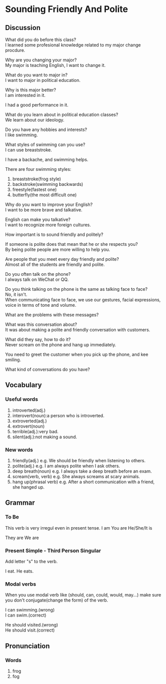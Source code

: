 # Sounding Friendly And Polite
## Discussion
What did you do before this class?  
I learned some profesional knowledge related to my major change procdure.  

Why are you changing your major?  
My major is teaching English, I want to change it.  

What do you want to major in?  
I want to major in political education.  

Why is this major better?  
I am interested in it.  

I had a good performance in it.  

What do you learn about in political education classes?  
We learn about our ideology.  

Do you have any hobbies and interests?  
I like swimming.  

What styles of swimming can you use?  
I can use breaststroke.  

I have a backache, and swimming helps.  

There are four swimming styles:  
1. breaststroke(frog style)
1. backstroke(swimming backwards)
1. freestyle(fastest one)
1. butterfly(the most difficult one)  

Why do you want to improve your English?  
I want to be more brave and talkative.  

English can make you talkative?  
I want to recognize more foreign cultures.  

How important is to sound friendly and politely?  

If someone is polite does that mean that he or she respects you?  
By being polite people are more willing to help you.  

Are people that you meet every day friendly and polite?  
Almost all of the students are friendly and polite.  

Do you often talk on the phone?  
I always talk on WeChat or QQ.  

Do you think talking on the phone is the same as talking face to face?  
No, it isn't.  
When communicating face to face, we use our gestures, facial expressions, voice in terms of tone and volume.  

What are the problems with these messages?  

What was this conversation about?  
It was about making a polite and friendly conversation with customers.  

What did they say, how to do it?  
Never scream on the phone and hang up immediately.  

You need to greet the customer when you pick up the phone, and kee smiling.  

What kind of conversations do you have?  


## Vocabulary
### Useful words
1. introverted(adj.)
1. interovert(noun):a person who is introverted.
1. extroverted(adj.)
1. extrovert(noun)
1. terrible(adj.):very bad.
1. silent(adj.):not making a sound.

### New words
1. friendly(adj.) e.g. We should be friendly when listening to others.
1. polite(adj.) e.g. I am always polite when I ask others.
1. deep breath(noun) e.g. I always take a deep breath before an exam.
1. scream(verb, verb) e.g. She always screams at scary animals.
1. hang up(phrasal verb) e.g. After a short communication with a friend, she hanged up.  


## Grammar
### To Be
This verb is very irregul even in present tense.
I am
You are
He/She/It is

They are
We are

### Present Simple - Third Person Singular
Add letter "s" to the verb.  

I eat. 
He eats.  

### Modal verbs
When you use modal verb like (should, can, could, would, may...) make sure you don't conjugate(change the form) of the verb.  

I can swimming.(wrong)  
I can swim.(correct)  

He should visited.(wrong)  
He should visit.(correct)  

## Pronunciation
### Words
1. frog
1. fog
